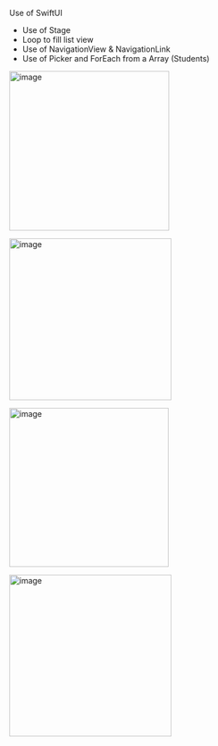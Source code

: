 Use of SwiftUI 

- Use of Stage
- Loop to fill list view
- Use of NavigationView & NavigationLink
- Use of Picker and ForEach from a Array (Students)


<img width="286" alt="image" src="https://github.com/user-attachments/assets/dd123ab3-9347-405f-b39b-63d64fd47d67"> </br>

<img width="290" alt="image" src="https://github.com/user-attachments/assets/dff9d15c-d5b4-460a-95e7-e5e2a7fc91b9"></br>

<img width="285" alt="image" src="https://github.com/user-attachments/assets/dce1ef98-444f-4e13-8e04-b12349cffe91"></br>

<img width="290" alt="image" src="https://github.com/user-attachments/assets/a9be8f01-b0e6-40e8-bd28-67c683297bd1">
